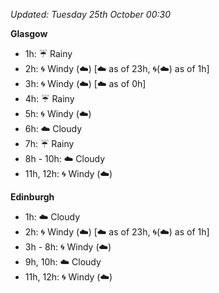*Updated: Tuesday 25th October 00:30*

**Glasgow**

* 1h: :umbrella: Rainy
* 2h: :cyclone: Windy (:cloud:) [:cloud: as of 23h, :cyclone:(:cloud:) as of 1h]
* 3h: :cyclone: Windy (:cloud:) [:cloud: as of 0h]
* 4h: :umbrella: Rainy
* 5h: :cyclone: Windy (:cloud:)
* 6h: :cloud: Cloudy
* 7h: :umbrella: Rainy
* 8h - 10h: :cloud: Cloudy
* 11h, 12h: :cyclone: Windy (:cloud:)

**Edinburgh**

* 1h: :cloud: Cloudy
* 2h: :cyclone: Windy (:cloud:) [:cloud: as of 23h, :cyclone:(:cloud:) as of 1h]
* 3h - 8h: :cyclone: Windy (:cloud:)
* 9h, 10h: :cloud: Cloudy
* 11h, 12h: :cyclone: Windy (:cloud:)
